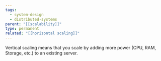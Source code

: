 ```yaml
---
tags:
  - system-design
  - distributed-systems
parent: "[[scalability]]"
type: permanent
related: "[[horizontal scaling]]"
---
```


Vertical scaling means that you scale by adding more power (CPU, RAM, Storage, etc.) to an existing server.
